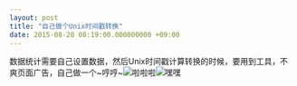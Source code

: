 ```yaml
---
layout: post
title: "自己做个Unix时间戳转换"
date: 2015-08-28 08:19:00.000000000 +09:00
---
```


数据统计需要自己设置数据，然后Unix时间戳计算转换的时候，要用到工具，不爽页面广告，自己做一个~哼哼~![啦啦啦](https://o8ekw8sx0.qnssl.com/upload/201508/q29ZeF4R0k28mM1R7uJjVD6ITgsD47vZ.png "enter image title here")![嘿嘿](https://o8ekw8sx0.qnssl.com/upload/201508/zdG38pMubHNIlzEKZauBhURLpwicFe9f.png "enter image title here")